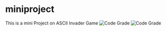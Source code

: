 # miniproject
This is a mini Project on ASCII Invader Game
![Code Grade](https://www.code-inspector.com/project/24688/score/svg)
![Code Grade](https://www.code-inspector.com/project/24688/status/svg)
